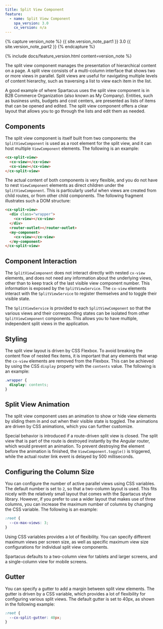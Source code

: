 ```yaml
---
title: Split View Component
feature:
  - name: Split View Component
    spa_version: 3.0
    cx_version: n/a
---
```


{% capture version_note %}
{{ site.version_note_part1 }} 3.0 {{ site.version_note_part2 }}
{% endcapture %}

{% include docs/feature_version.html content=version_note %}

The split view component manages the presentation of hierarchical content on a page. A split view consists of a multi-column interface that shows two or more views in parallel. Split views are useful for navigating multiple levels of content hierarchy, such as traversing a list to view each item in the list.

A good example of where Spartacus uses the split view component is in B2B Commerce Organization (also known as My Company). Entities, such as business units, budgets and cost centers, are presented as lists of items that can be opened and edited. The split view component offers a clear layout that allows you to go through the lists and edit them as needed.

## Components

The split view component is itself built from two components: the `SplitViewComponent` is used as a root element for the split view, and it can host multiple `ViewComponent` elements. The following is an example:

```html
<cx-split-view>
  <cx-view></cx-view>
  <cx-view></cx-view>
</cx-split-view>
```

The actual content of both components is very flexible, and you do not have to nest `ViewComponent` elements as direct children under the `SplitViewComponent`. This is particularly useful when views are created from child routes, or from other child components. The following fragment illustrates such a DOM structure:

```html
<cx-split-view>
  <div class="wrapper">
    <cx-view></cx-view>
  </div>
  <router-outlet></router-outlet>
  <my-component>
    <cx-view></cx-view>
  </my-component>
</cx-split-view>
```

## Component Interaction

The `SplitViewComponent` does not interact directly with nested `cx-view` elements, and does not need any information about the underlying views, other than to keep track of the last visible view component number. This information is exposed by the `SplitViewService`. The `cx-view` elements interact with the `SplitViewService` to register themselves and to toggle their visible state.

The `SplitViewService` is provided to each `SplitViewComponent` so that the various views and their corresponding states can be isolated from other `SplitViewComponent` components. This allows you to have multiple, independent split views in the application.

## Styling

The split view layout is driven by CSS Flexbox. To avoid breaking the content flow of nested flex items, it is important that any elements that wrap the `cx-view` elements are removed from the Flexbox. This can be achieved by using the CSS `display` property with the `contents` value. The following is an example:

```css
.wrapper {
  display: contents;
}
```

## Split View Animation

The split view component uses an animation to show or hide view elements by sliding them in and out when their visible state is toggled. The animations are driven by CSS animations, which you can further customize.

Special behavior is introduced if a route-driven split view is closed. The split view that is part of the route is destroyed instantly by the Angular router, which would prevent an animation. To prevent destroying the element before the animation is finished, the `ViewComponent.toggle()` is triggered, while the actual router link event is delayed by 500 milliseconds.

## Configuring the Column Size

You can configure the number of active parallel views using CSS variables. The default number is set to `2`, so that a two-column layout is used. This fits nicely with the relatively small layout that comes with the Spartacus style library. However, if you prefer to use a wider layout that makes use of three columns, you can increase the maximum number of columns by changing the CSS variable. The following is an example:

```css
:root {
  --cx-max-views: 3;
}
```

Using CSS variables provides a lot of flexibility. You can specify different maximum views per screen size, as well as specific maximum view size configurations for individual split view components.

Spartacus defaults to a two-column view for tablets and larger screens, and a single-column view for mobile screens.

## Gutter

You can specify a gutter to add a margin between split view elements. The gutter is driven by a CSS variable, which provides a lot of flexibility for configuring various split views. The default gutter is set to 40px, as shown in the following example:

```css
:root {
  --cx-split-gutter: 40px;
}
```
